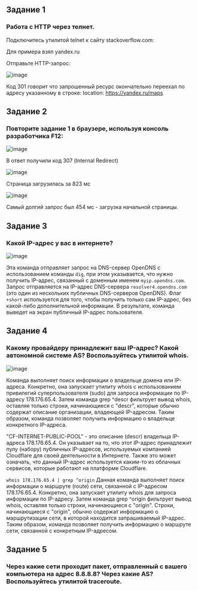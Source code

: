 ## Задание 1
### Работа c HTTP через телнет.

Подключитесь утилитой telnet к сайту stackoverflow.com:

Для примера взял yandex.ru

Отправьте HTTP-запрос:

![image](https://user-images.githubusercontent.com/126553776/230900444-89a5a804-2411-4a91-9cb4-80eda98da5c4.png)

Код 301 говорит что запрошенный ресурс окончательно переехал по адресу указанному в строке: location: https://yandex.ru/maps

## Задание 2
###  Повторите задание 1 в браузере, используя консоль разработчика F12:

![image](https://user-images.githubusercontent.com/126553776/231110263-30197233-b48d-4473-a185-fcf467b3238b.png)

В ответ получили код 307 (Internal Redirect)

![image](https://user-images.githubusercontent.com/126553776/231110442-97dd9802-55c8-4acc-82b6-246391760793.png)

Страница загрузилась за 823 мс

![image](https://user-images.githubusercontent.com/126553776/231110862-fb05624e-1979-4e63-a8e0-f1456fb2adc6.png)

Самый долгий запрос был 454 мс - загрузка начальной страницы.

## Задание 3
###  Какой IP-адрес у вас в интернете?

![image](https://user-images.githubusercontent.com/126553776/231114260-de46fc00-5432-4c43-94a1-5e94af4b9806.png)

Эта команда отправляет запрос на DNS-сервер OpenDNS с использованием команды `dig`, при этом указывается, что нужно получить IP-адрес, связанный с доменным именем `myip.opendns.com`. Запрос отправляется на IP-адрес DNS-сервера `resolver4.opendns.com` (это один из нескольких публичных DNS-серверов OpenDNS). Флаг `+short` используется для того, чтобы получить только сам IP-адрес, без какой-либо дополнительной информации. В результате, команда выведет на экран публичный IP-адрес пользователя.

## Задание 4
###  Какому провайдеру принадлежит ваш IP-адрес? Какой автономной системе AS? Воспользуйтесь утилитой whois.

![image](https://user-images.githubusercontent.com/126553776/231167049-9c22c484-0e51-45b3-a441-7571c3e59fc7.png)

Команда выполняет поиск информации о владельце домена или IP-адреса. Конкретно, она запускает утилиту whois с использованием привилегий суперпользователя (sudo) для запроса информации по IP-адресу 178.176.65.4. Затем команда grep ^descr фильтрует вывод whois, оставляя только строки, начинающиеся с "descr", которые обычно содержат описание организации, владеющей IP-адресом. Таким образом, команда позволяет получить информацию о владельце конкретного IP-адреса.

"CF-INTERNET-PUBLIC-POOL" - это описание (descr) владельца IP-адреса 178.176.65.4. Он указывает на то, что этот IP-адрес принадлежит пулу (набору) публичных IP-адресов, используемых компанией Cloudflare для своей деятельности в Интернете. Также это может означать, что данный IP-адрес используется каким-то из облачных сервисов, которые работают на платформе Cloudflare.

`whois 178.176.65.4 | grep ^origin`  Данная команда выполняет поиск информации о маршруте (route) сети, связанной с IP-адресом 178.176.65.4. Конкретно, она запускает утилиту whois для запроса информации по IP-адресу. Затем команда grep ^origin фильтрует вывод whois, оставляя только строки, начинающиеся с "origin". Строки, начинающиеся с "origin", обычно содержат информацию о маршрутизации сети, в которой находится запрашиваемый IP-адрес. Таким образом, команда позволяет получить информацию о маршруте сети, связанной с конкретным IP-адресом.

## Задание 5
###  Через какие сети проходит пакет, отправленный с вашего компьютера на адрес 8.8.8.8? Через какие AS? Воспользуйтесь утилитой traceroute.



